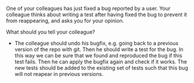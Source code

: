 One of your colleagues has just fixed a bug reported by a user.
Your colleague thinks about writing a test after having fixed the bug to prevent it from reappearing, and asks you for your opinion.

What should you tell your colleague?
- The colleague should undo his bugfix, e.g. going back to a previous version of the repo with git. Then he should write a test for the bug. In this way we can be sure that we found and reproduced the bug if this test fails. Then he can apply the bugfix again and check if it works. The new tests should be added to the existing set of tests such that this bug will not reapear in previous versions. 